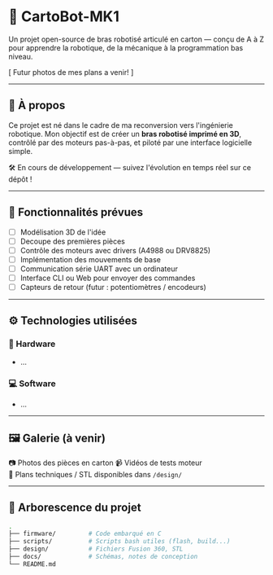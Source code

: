 # 🤖 CartoBot-MK1

Un projet open-source de bras robotisé articulé en carton — conçu de A à Z pour apprendre la robotique, de la mécanique à la programmation bas niveau.

[ Futur photos de mes plans a venir! ]

---

## 🧠 À propos

Ce projet est né dans le cadre de ma reconversion vers l'ingénierie robotique. Mon objectif est de créer un **bras robotisé imprimé en 3D**, contrôlé par des moteurs pas-à-pas, et piloté par une interface logicielle simple.

🛠️ En cours de développement — suivez l'évolution en temps réel sur ce dépôt !

---

## 🧩 Fonctionnalités prévues

- [ ] Modélisation 3D de l'idée
- [ ] Decoupe des premières pièces
- [ ] Contrôle des moteurs avec drivers (A4988 ou DRV8825)
- [ ] Implémentation des mouvements de base
- [ ] Communication série UART avec un ordinateur
- [ ] Interface CLI ou Web pour envoyer des commandes
- [ ] Capteurs de retour (futur : potentiomètres / encodeurs)

---

## ⚙️ Technologies utilisées

### 🔧 Hardware
- ...

### 💻 Software
- ...

---

## 🖼️ Galerie (à venir)

📷 Photos des pièces en carton 
📹 Vidéos de tests moteur  
📐 Plans techniques / STL disponibles dans `/design/`

---

## 📁 Arborescence du projet

```bash
.
├── firmware/         # Code embarqué en C
├── scripts/          # Scripts bash utiles (flash, build...)
├── design/           # Fichiers Fusion 360, STL
├── docs/             # Schémas, notes de conception
└── README.md
